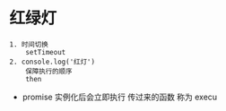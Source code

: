 # 红绿灯
    1. 时间切换
        setTimeout
    2. console.log('红灯')
        保障执行的顺序
        then 

- promise 实例化后会立即执行 传过来的函数 称为 execu

